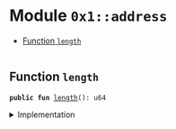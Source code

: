 
<a name="0x1_address"></a>

# Module `0x1::address`



-  [Function `length`](#0x1_address_length)


<pre><code></code></pre>



<a name="0x1_address_length"></a>

## Function `length`



<pre><code><b>public</b> <b>fun</b> <a href="../../dependencies/move-stdlib/address.md#0x1_address_length">length</a>(): u64
</code></pre>



<details>
<summary>Implementation</summary>


<pre><code><b>public</b> <b>fun</b> <a href="../../dependencies/move-stdlib/address.md#0x1_address_length">length</a>(): u64 {
    32
}
</code></pre>



</details>
